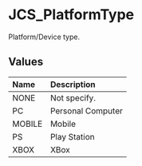 # JCS_PlatformType

Platform/Device type.

## Values

| Name   | Description       |
|:-------|:------------------|
| NONE   | Not specify.      |
| PC     | Personal Computer |
| MOBILE | Mobile            |
| PS     | Play Station      |
| XBOX   | XBox              |
